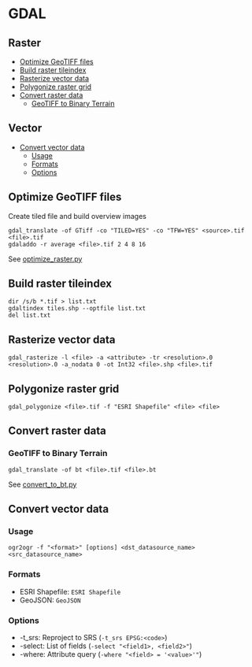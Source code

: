 GDAL
====

Raster
------

* [Optimize GeoTIFF files](#optimize-geotiff-files)
* [Build raster tileindex](#build-raster-tileindex)
* [Rasterize vector data](#rasterize-vector-data)
* [Polygonize raster grid](#polygonize-raster-grid)
* [Convert raster data](#convert-raster-data)
    * [GeoTIFF to Binary Terrain](#geotiff-to-binary-terrain)

Vector
------

* [Convert vector data](#convert-vector-data)
    * [Usage](#usage)
    * [Formats](#formats)
    * [Options](#options)

Optimize GeoTIFF files
----------------------

Create tiled file and build overview images

```batchfile
gdal_translate -of GTiff -co "TILED=YES" -co "TFW=YES" <source>.tif <file>.tif
gdaladdo -r average <file>.tif 2 4 8 16
```

See [optimize_raster.py](../python/optimize_raster.py)

Build raster tileindex
----------------------

```batchfile
dir /s/b *.tif > list.txt
gdaltindex tiles.shp --optfile list.txt
del list.txt
```

Rasterize vector data
---------------------

```batchfile
gdal_rasterize -l <file> -a <attribute> -tr <resolution>.0 <resolution>.0 -a_nodata 0 -ot Int32 <file>.shp <file>.tif
```

Polygonize raster grid
----------------------

```batchfile
gdal_polygonize <file>.tif -f "ESRI Shapefile" <file> <file>
```

Convert raster data
-------------------

### GeoTIFF to Binary Terrain

```batchfile
gdal_translate -of bt <file>.tif <file>.bt
```

See [convert_to_bt.py](../python/convert_to_bt.py)

Convert vector data
-------------------

### Usage

```batchfile
ogr2ogr -f "<format>" [options] <dst_datasource_name> <src_datasource_name>
```

### Formats

* ESRI Shapefile: `ESRI Shapefile`
* GeoJSON: `GeoJSON`

### Options

* -t_srs: Reproject to SRS (`-t_srs EPSG:<code>`)
* -select: List of fields (`-select "<field1>, <field2>"`)
* -where: Attribute query (`-where "<field> = '<value>'"`)
